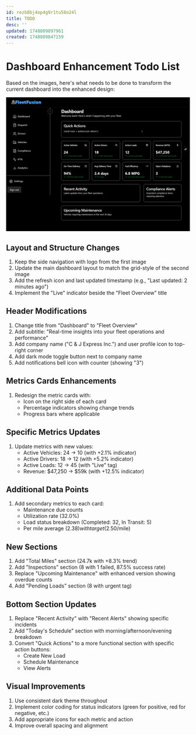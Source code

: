 ```yaml
---
id: rezb8bj4op4g9r1tu58o24l
title: TODO
desc: ''
updated: 1748809897961
created: 1748809847159
---
```


# Dashboard Enhancement Todo List

Based on the images, here's what needs to be done to transform the current dashboard into the
enhanced design:

![Current Fleet Dashboard](assets/screenshots/currentFleetDashboard.png)

## Layout and Structure Changes

1. Keep the side navigation with logo from the first image
2. Update the main dashboard layout to match the grid-style of the second image
3. Add the refresh icon and last updated timestamp (e.g., "Last updated: 2 minutes ago")
4. Implement the "Live" indicator beside the "Fleet Overview" title

## Header Modifications

1. Change title from "Dashboard" to "Fleet Overview"
2. Add subtitle: "Real-time insights into your fleet operations and performance"
3. Add company name ("C & J Express Inc.") and user profile icon to top-right corner
4. Add dark mode toggle button next to company name
5. Add notifications bell icon with counter (showing "3")

## Metrics Cards Enhancements

1. Redesign the metric cards with:
   - Icon on the right side of each card
   - Percentage indicators showing change trends
   - Progress bars where applicable

## Specific Metrics Updates

1. Update metrics with new values:
   - Active Vehicles: 24 → 10 (with +2.1% indicator)
   - Active Drivers: 18 → 12 (with +5.2% indicator)
   - Active Loads: 12 → 45 (with "Live" tag)
   - Revenue: $47,250 → $59k (with +12.5% indicator)

## Additional Data Points

1. Add secondary metrics to each card:
   - Maintenance due counts
   - Utilization rate (32.0%)
   - Load status breakdown (Completed: 32, In Transit: 5)
   - Per mile average ($2.38) with target ($2.50/mile)

## New Sections

1. Add "Total Miles" section (24.7k with +8.3% trend)
2. Add "Inspections" section (8 with 1 failed, 87.5% success rate)
3. Replace "Upcoming Maintenance" with enhanced version showing overdue counts
4. Add "Pending Loads" section (8 with urgent tag)

## Bottom Section Updates

1. Replace "Recent Activity" with "Recent Alerts" showing specific incidents
2. Add "Today's Schedule" section with morning/afternoon/evening breakdown
3. Convert "Quick Actions" to a more functional section with specific action buttons:
   - Create New Load
   - Schedule Maintenance
   - View Alerts

## Visual Improvements

1. Use consistent dark theme throughout
2. Implement color coding for status indicators (green for positive, red for negative, etc.)
3. Add appropriate icons for each metric and action
4. Improve overall spacing and alignment
